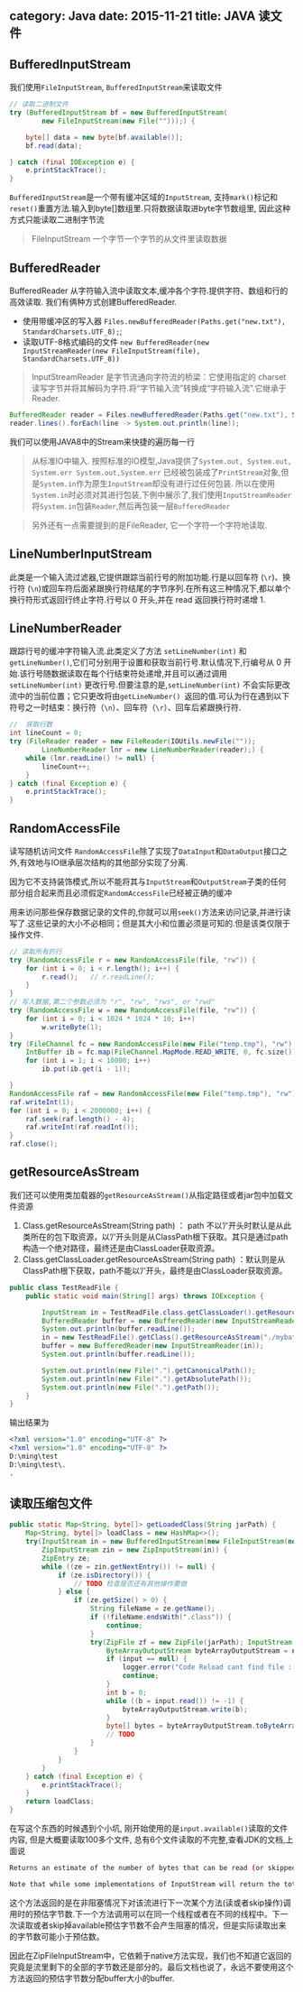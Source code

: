 category: Java
date: 2015-11-21
title: JAVA 读文件
---
## BufferedInputStream
我们使用`FileInputStream`, `BufferedInputStream`来读取文件
```java
// 读取二进制文件
try (BufferedInputStream bf = new BufferedInputStream(
		new FileInputStream(new File("")));) {

	byte[] data = new byte[bf.available()];
	bf.read(data);

} catch (final IOException e) {
	e.printStackTrace();
}
```
`BufferedInputStream`是一个带有缓冲区域的`InputStream`, 支持`mark()`标记和`reset()`重置方法.输入到byte[]数组里.只将数据读取进byte字节数组里, 因此这种方式只能读取二进制字节流
> FileInputStream 一个字节一个字节的从文件里读取数据

## BufferedReader
BufferedReader 从字符输入流中读取文本,缓冲各个字符.提供字符、数组和行的高效读取.
我们有俩种方式创建BufferedReader.
* 使用带缓冲区的写入器 `Files.newBufferedReader(Paths.get("new.txt"), StandardCharsets.UTF_8);`;
* 读取UTF-8格式编码的文件 `new BufferedReader(new InputStreamReader(new FileInputStream(file), StandardCharsets.UTF_8))`

> InputStreamReader 是字节流通向字符流的桥梁：它使用指定的 charset 读写字节并将其解码为字符.将“字节输入流”转换成“字符输入流”.它继承于Reader.

```java
BufferedReader reader = Files.newBufferedReader(Paths.get("new.txt"), StandardCharsets.UTF_8);
reader.lines().forEach(line -> System.out.println(line));
```
我们可以使用JAVA8中的Stream来快捷的遍历每一行
> 从标准IO中输入. 按照标准的IO模型,Java提供了`System.out, System.out, System.err System.out,System.err` 已经被包装成了`PrintStream`对象,但是`System.in`作为原生`InputStream`却没有进行过任何包装. 所以在使用`System.in`时必须对其进行包装,下例中展示了,我们使用`InputStreamReader`将`System.in`包装`Reader`,然后再包装一层`BufferedReader`

> 另外还有一点需要提到的是FileReader, 它一个字符一个字符地读取.

## LineNumberInputStream
此类是一个输入流过滤器,它提供跟踪当前行号的附加功能.行是以回车符 (`\r`)、换行符 (`\n`)或回车符后面紧跟换行符结尾的字节序列.在所有这三种情况下,都以单个换行符形式返回行终止字符.行号以 0 开头,并在 read 返回换行符时递增 1.

## LineNumberReader
跟踪行号的缓冲字符输入流.此类定义了方法 `setLineNumber(int)` 和 `getLineNumber()`,它们可分别用于设置和获取当前行号.默认情况下,行编号从 0 开始.该行号随数据读取在每个行结束符处递增,并且可以通过调用 `setLineNumber(int)` 更改行号.但要注意的是,`setLineNumber(int)` 不会实际更改流中的当前位置；它只更改将由`getLineNumber() `返回的值.可认为行在遇到以下符号之一时结束：换行符（`\n`）、回车符（`\r`）、回车后紧跟换行符.
```java
//  获取行数
int lineCount = 0;
try (FileReader reader = new FileReader(IOUtils.newFile(""));
		LineNumberReader lnr = new LineNumberReader(reader);) {
	while (lnr.readLine() != null) {
		lineCount++;
	}
} catch (final Exception e) {
	e.printStackTrace();
}
```

## RandomAccessFile  
读写随机访问文件 `RandomAccessFile`除了实现了`DataInput`和`DataOutput`接口之外,有效地与IO继承层次结构的其他部分实现了分离.

因为它不支持装饰模式,所以不能将其与`InputStream`和`OutputStream`子类的任何部分组合起来而且必须假定`RandomAccessFile`已经被正确的缓冲

用来访问那些保存数据记录的文件的,你就可以用`seek()`方法来访问记录,并进行读写了.这些记录的大小不必相同；但是其大小和位置必须是可知的.但是该类仅限于操作文件.
```java
// 读取所有的行
try (RandomAccessFile r = new RandomAccessFile(file, "rw")) {
	for (int i = 0; i < r.length(); i++) {
		r.read();	// r.readLine();
	}
}
// 写入数据,第二个参数必须为 "r", "rw", "rws", or "rwd"
try (RandomAccessFile w = new RandomAccessFile(file, "rw")) {
	for (int i = 0; i < 1024 * 1024 * 10; i++)
		w.writeByte(1);
}
try (FileChannel fc = new RandomAccessFile(new File("temp.tmp"), "rw").getChannel();) {
	IntBuffer ib = fc.map(FileChannel.MapMode.READ_WRITE, 0, fc.size()).asIntBuffer();
	for (int i = 1; i < 10000; i++)
		ib.put(ib.get(i - 1));

}
RandomAccessFile raf = new RandomAccessFile(new File("temp.tmp"), "rw");
raf.writeInt(1);
for (int i = 0; i < 2000000; i++) {
	raf.seek(raf.length() - 4);
	raf.writeInt(raf.readInt());
}
raf.close();
```

## getResourceAsStream
我们还可以使用类加载器的`getResourceAsStream()`从指定路径或者jar包中加载文件资源
1. Class.getResourceAsStream(String path) ： path 不以’/'开头时默认是从此类所在的包下取资源，以’/'开头则是从ClassPath根下获取。其只是通过path构造一个绝对路径，最终还是由ClassLoader获取资源。
2. Class.getClassLoader.getResourceAsStream(String path) ：默认则是从ClassPath根下获取，path不能以’/'开头，最终是由ClassLoader获取资源。
```java
public class TestReadFile {
	public static void main(String[] args) throws IOException {

		InputStream in = TestReadFile.class.getClassLoader().getResourceAsStream("./mybatis-config.xml");
		BufferedReader buffer = new BufferedReader(new InputStreamReader(in));
		System.out.println(buffer.readLine());
		in = new TestReadFile().getClass().getResourceAsStream("./mybatis-config.xml");
		buffer = new BufferedReader(new InputStreamReader(in));
		System.out.println(buffer.readLine());

		System.out.println(new File(".").getCanonicalPath());
		System.out.println(new File(".").getAbsolutePath());
		System.out.println(new File(".").getPath());
	}
}
```
输出结果为
```xml
<?xml version="1.0" encoding="UTF-8" ?>
<?xml version="1.0" encoding="UTF-8" ?>
D:\ming\test
D:\ming\test\.
.
```

## 读取压缩包文件
```java
public static Map<String, byte[]> getLoadedClass(String jarPath) {
	Map<String, byte[]> loadClass = new HashMap<>();
	try(InputStream in = new BufferedInputStream(new FileInputStream(new File(jarPath)));
		ZipInputStream zin = new ZipInputStream(in)) {
        ZipEntry ze;
        while ((ze = zin.getNextEntry()) != null) {
            if (ze.isDirectory()) {
                // TODO 检查是否还有其他操作要做
            } else {
                if (ze.getSize() > 0) {
                    String fileName = ze.getName();
                    if (!fileName.endsWith(".class")) {
                        continue;
                    }
					try(ZipFile zf = new ZipFile(jarPath); InputStream input = zf.getInputStream(ze);
						ByteArrayOutputStream byteArrayOutputStream = new ByteArrayOutputStream()) {
						if (input == null) {
							logger.error("Code Reload cant find file : " + fileName);
							continue;
						}
						int b = 0;
						while ((b = input.read()) != -1) {
							byteArrayOutputStream.write(b);
						}
						byte[] bytes = byteArrayOutputStream.toByteArray();
						// TODO 
					}
                }
            }
        }
    } catch (final Exception e) {
        e.printStackTrace();
    }
	return loadClass;
}
```
在写这个东西的时候遇到个小坑, 刚开始使用的是`input.available()`读取的文件内容, 但是大概要读取100多个文件, 总有6个文件读取的不完整,查看JDK的文档,上面说
```bash
Returns an estimate of the number of bytes that can be read (or skipped over) from this input stream without blocking by the next invocation of a method for this input stream. The next invocation might be the same thread or another thread.  A single read or skip of this many bytes will not block, but may read or skip fewer bytes.

Note that while some implementations of InputStream will return the total number of bytes in the stream, many will not.  It is never correct to use the return value of this method to allocate a buffer intended to hold all data in this stream.
```
这个方法返回的是在非阻塞情况下对该流进行下一次某个方法(读或者skip操作)调用时的预估字节数.下一个方法调用可以在同一个线程或者在不同的线程中。下一次读取或者skip掉available预估字节数不会产生阻塞的情况，但是实际读取出来的字节数可能小于预估数。

因此在ZipFileInputStream中，它依赖于native方法实现，我们也不知道它返回的究竟是流里剩下的全部的字节数还是部分的。最后文档也说了，永远不要使用这个方法返回的预估字节数分配buffer大小的buffer.